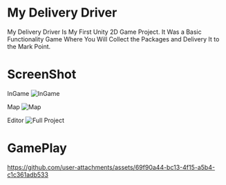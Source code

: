 # My Delivery Driver

My Delivery Driver Is My First Unity 2D Game Project. It Was a Basic Functionality Game Where You Will Collect the Packages and Delivery It to the Mark Point.

# ScreenShot

InGame
![InGame](https://github.com/user-attachments/assets/cd1d1c18-bfdf-40bb-817f-2bc987bbec1b)

Map
![Map](https://github.com/user-attachments/assets/b37aa153-2a56-4541-97fb-a65c5971d2b4)

Editor
![Full Project](https://github.com/user-attachments/assets/daf2f97a-6a76-4a0e-9770-9c8fd76871ea)

# GamePlay



https://github.com/user-attachments/assets/69f90a44-bc13-4f15-a5b4-c1c361adb533


